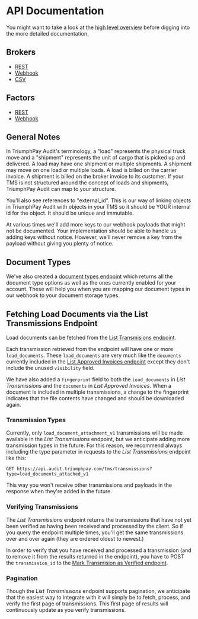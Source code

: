# API Documentation

You might want to take a look at the [high level overview](high_level_overview.pdf) before digging into the more detailed documentation.

## Brokers

* [REST](brokers/rest.md)
* [Webhook](brokers/webhook.md)
* [CSV](brokers/csv.md)

## Factors

* [REST](factors/rest.md)
* [Webhook](factors/webhook.md)

## General Notes

In TriumphPay Audit's terminology, a "load" represents the physical truck move and a "shipment" represents the unit of cargo that is picked up and
delivered. A load may have one shipment or multiple shipments. A shipment may move on one load or multiple loads. A load is billed on the carrier invoice. A shipment is billed on the broker invoice to its customer. If your TMS is not structured around the concept of loads and shipments, TriumphPay Audit can map to your structure.

You'll also see references to "external_id". This is our way of linking objects in TriumphPay Audit with objects in your TMS so it should be YOUR internal id for the object. It should be unique and immutable.

At various times we'll add more keys to our webhook payloads that might not be documented. Your implementation should be able to handle us adding keys without notice. However, we'll never remove a key from the payload without giving you plenty of notice.

## Document Types

We've also created a [document types endpoint](./brokers/rest.md#document-types) which returns all the
document type options as well as the ones currently enabled for your
account. These will help you when you are mapping our document types
in our webhook to your document storage types.

## Fetching Load Documents via the List Transmissions Endpoint
Load documents can be fetched from the [List Transmisions endpoint](./brokers/rest.md#list-transmissions).

Each transmission retrieved from the endpoint will have one or more `load_documents`. These `load_documents` are very much like the `documents` currently included in the [List Approved Invoices endpoint](./brokers/rest.md#list-approved-invoices) except they don't include the unused `visibility` field.

We have also added a `fingerprint` field to both the `load_documents` in _List Transmissions_ and the `documents` in _List Approved Invoices_. When a document is included in multiple transmissions, a change to the fingerprint indicates that the file contents have changed and should be downloaded again.

### Transmission Types
Currently, only `load_document_attachment_v1` transmissions will be made available in the _List Transmissions_ endpoint, but we anticipate adding more transmission types in the future. For this reason, we recommend always including the type parameter in requests to the _List Transmissions_ endpoint like this:

```
GET https://api.audit.triumphpay.com/tms/transmissions?type=load_documents_attached_v1
```

This way you won't receive other transmissions and payloads in the response when they're added in the future.

### Verifying Transmissions
The _List Transmissions_ endpoint returns the transmissions that have not yet been verified as having been received and processed by the client. So if you query the endpoint multiple times, you'll get the same transmissions over and over again (they are ordered oldest to newest.)

In order to verify that you have received and processed a transmission (and to remove it from the results returned in the endpoint), you have to POST the `transmission_id` to the [Mark Transmision as Verified endpoint](./brokers/rest.md#mark-transmission-as-verified).

### Pagination
Though the _List Transmissions_ endpoint supports pagination, we anticipate that the easiest way to integrate with it will simply be to fetch, process, and verify the first page of transmissions. This first page of results will continuously update as you verify transmissions.
